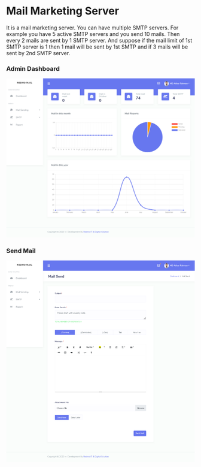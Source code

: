 # Mail Marketing Server

It is a mail marketing server. You can have multiple SMTP servers.
For example you have 5 active SMTP servers and you send 10 mails. Then every 2 mails are sent by 1 SMTP server. And suppose if the mail limit of 1st SMTP server is 1 then 1 mail will be sent by 1st SMTP and if 3 mails will be sent by 2nd SMTP server.

### Admin Dashboard
<p align="center">
  <img src="https://github.com/atikurrahman1587/mail-marketing-server/blob/main/Dashboard.png?raw=true" alt="accessibility text">
</p>

### Send Mail
<p align="center">
  <img src="https://github.com/atikurrahman1587/mail-marketing-server/blob/main/Mail-Send.png?raw=true" alt="accessibility text">
</p>
